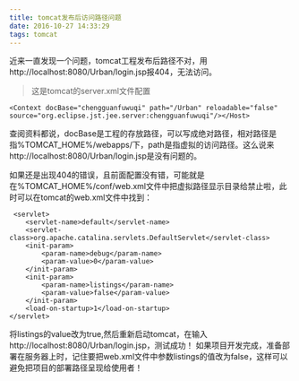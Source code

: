 ```yaml
---
title: tomcat发布后访问路径问题
date: 2016-10-27 14:33:29
tags: tomcat
---
```

近来一直发现一个问题，tomcat工程发布后路径不对，用http://localhost:8080/Urban/login.jsp报404，无法访问。
>这是tomcat的server.xml文件配置

    <Context docBase="chengguanfuwuqi" path="/Urban" reloadable="false" source="org.eclipse.jst.jee.server:chengguanfuwuqi"/></Host>
查阅资料都说，docBase是工程的存放路径，可以写成绝对路径，相对路径是指%TOMCAT_HOME%/webapps/下，path是指虚拟的访问路径。这么说来http://localhost:8080/Urban/login.jsp是没有问题的。

如果还是出现404的错误，且前面配置没有错，可能就是在%TOMCAT_HOME%/conf/web.xml文件中把虚拟路径显示目录给禁止啦，此时可以在tomcat的web.xml文件中找到：

     <servlet>
        <servlet-name>default</servlet-name>
        <servlet-class>org.apache.catalina.servlets.DefaultServlet</servlet-class>
        <init-param>
            <param-name>debug</param-name>
            <param-value>0</param-value>
        </init-param>
        <init-param>
            <param-name>listings</param-name>
            <param-value>false</param-value>
        </init-param>
        <load-on-startup>1</load-on-startup>
    </servlet>
将listings的value改为true,然后重新启动tomcat，在输入http://localhost:8080/Urban/login.jsp，测试成功！
如果项目开发完成，准备部署在服务器上时，记住要把web.xml文件中参数listings的值改为false，这样可以避免把项目的部署路径呈现给使用者！